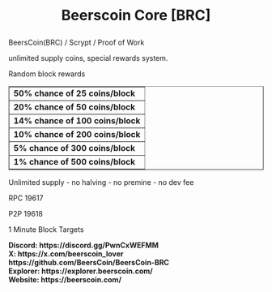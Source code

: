 <h1 align="center">

<br/><br/>
Beerscoin Core [BRC]
</h1>

BeersCoin(BRC) / Scrypt / Proof of Work



unlimited supply coins, special rewards system.

Random block rewards

<table border="1" width="16%">
	<tr>
		<td><b>50% chance of 25 coins/block</b></td>
	</tr>
	<tr>
		<td><b>20% chance of 50 coins/block</b></td>
	</tr>
	<tr>
		<td><b>14% chance of 100 coins/block</b></td>
	</tr>
	<tr>
		<td><b>10% chance of 200 coins/block</b></td>
	</tr>
	<tr>
		<td><b>5% chance of 300 coins/block</b></td>
	</tr>
	<tr>
		<td><b>1% chance of 500 coins/block</b></td>
	</tr>
</table>



Unlimited supply - no halving - no premine - no dev fee


<p>RPC 19617</p>
<p>P2P 19618</p>
<p>1 Minute Block Targets </p>


<p><b>Discord: https://discord.gg/PwnCxWEFMM<br>
X: https://x.com/beerscoin_lover<br>
https://github.com/BeersCoin/BeersCoin-BRC<br>
Explorer: https://explorer.beerscoin.com/<br>
Website: https://beerscoin.com/</b></p>

